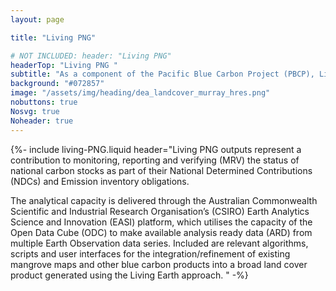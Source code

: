 ```yaml
---
layout: page

title: "Living PNG"

# NOT INCLUDED: header: "Living PNG"
headerTop: "Living PNG "
subtitle: "As a component of the Pacific Blue Carbon Project (PBCP), Living PNG has helped build analytical processing capacity that can assist Papua New Guinea (PNG) map its coastal blue carbon ecosystems using a combination of Earth observations and already-derived products (e.g. for mangroves).; Aims; Objectives; Outcomes" 
background: "#072857"
image: "/assets/img/heading/dea_landcover_murray_hres.png"
nobuttons: true
Nosvg: true
Noheader: true
---
```


{%-
include living-PNG.liquid
header="Living PNG outputs  represent a contribution to monitoring, reporting and verifying (MRV) the status of national carbon stocks  as part of their National Determined Contributions (NDCs) and Emission inventory obligations. 

The analytical capacity is delivered through the Australian Commonwealth Scientific and Industrial Research Organisation’s (CSIRO) Earth Analytics Science and Innovation (EASI) platform, which utilises the capacity of the Open Data Cube (ODC) to make available analysis ready data (ARD) from multiple Earth Observation data series.  Included are relevant algorithms, scripts and user interfaces for the integration/refinement of existing mangrove maps and other blue carbon products into a broad land cover product generated using the Living Earth approach. "
-%}
